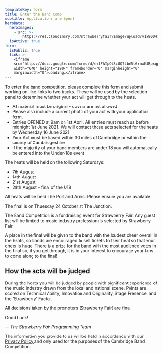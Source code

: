 ```yaml
---
templateKey: form
title: Enter the Band Comp
subtitle: Applications are Open!
heroData:
  heroImages:
    - src: >-
        https://res.cloudinary.com/strawberryfair/image/upload/v1580047824/Banner/old-fair_gybfma.jpg
  isActive: true
form:
  isPublic: true
  link: >-
    <iframe
    src="https://docs.google.com/forms/d/e/1FAIpQLScUQ7Lbd5l6rnxK3Bpxqp9t5_6aX9yQR6KiCCDsC3ODXk6aPw/viewform?embedded=true"
    width="640" height="1904" frameborder="0" marginheight="0"
    marginwidth="0">Loading…</iframe>
---
```

To enter the band competition, please complete this form and submit working on-line links to two tracks. These will be used by the selection panel to determine whether your act will get through to the heats.

* All material must be original - covers are not allowed
* Please also include a current photo of your act with your application form.
* Entries OPENED at 9am on 1st April. All entries must reach us before midnight 1st June 2021. We will contact those acts selected for the heats by Wednesday 16 June 2021.
* Your Act must be based within 30 miles of Cambridge or within the county of Cambridgeshire.
* If the majority of your band members are under 18 you will automatically be entered into the Under-18s event

The heats will be held on the following Saturdays:

* 7th August
* 14th August
* 21st August
* 28th August - final of the U18

All heats will be held The Portland Arms. Please ensure you are available.

The final is on Thuesday 24 October at The Junction.

The Band Competition is a fundraising event for Strawberry Fair. Any guest list will be limited to music industry professionals selected by Strawberry Fair.

A place in the final will be given to the band with the loudest cheer overall in the heats, so bands are encouraged to sell tickets to their heat so that your cheer is huge! There is a prize for the band with the most audience votes in the final so, if you get through, it is in your interest to encourage your fans to come along to the final!

## How the acts will be judged

During the heats you will be judged by people with significant experience of the music industry drawn from the local and national scene. Points are scored on Technical Ability, Innovation and Originality, Stage Presence, and the ‘Strawberry’ Factor.

All decisions taken by the promoters (Strawberry Fair) are final.

Good Luck!

_\-- The Strawberry Fair Programming Team_

The information you provide to us will be held in accordance with our [Privacy Policy ](https://strawberry-fair.org.uk/privacy)and only used for the purposes of the Cambridge Band Competition.
